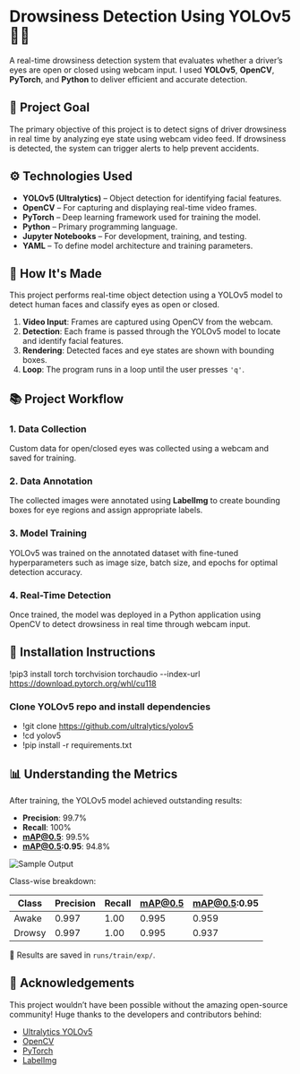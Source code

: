 # Drowsiness Detection Using YOLOv5 🚗💤

A real-time drowsiness detection system that evaluates whether a driver’s eyes are open or closed using webcam input. I used **YOLOv5**, **OpenCV**, **PyTorch**, and **Python** to deliver efficient and accurate detection.

## 📌 Project Goal

The primary objective of this project is to detect signs of driver drowsiness in real time by analyzing eye state using webcam video feed. If drowsiness is detected, the system can trigger alerts to help prevent accidents.

## ⚙️ Technologies Used

- **YOLOv5 (Ultralytics)** – Object detection for identifying facial features.
- **OpenCV** – For capturing and displaying real-time video frames.
- **PyTorch** – Deep learning framework used for training the model.
- **Python** – Primary programming language.
- **Jupyter Notebooks** – For development, training, and testing.
- **YAML** – To define model architecture and training parameters.

## 🔧 How It's Made

This project performs real-time object detection using a YOLOv5 model to detect human faces and classify eyes as open or closed.
1. **Video Input**: Frames are captured using OpenCV from the webcam.
2. **Detection**: Each frame is passed through the YOLOv5 model to locate and identify facial features.
3. **Rendering**: Detected faces and eye states are shown with bounding boxes.
4. **Loop**: The program runs in a loop until the user presses `'q'`.

## 📚 Project Workflow

### 1. Data Collection
Custom data for open/closed eyes was collected using a webcam and saved for training.

### 2. Data Annotation
The collected images were annotated using **LabelImg** to create bounding boxes for eye regions and assign appropriate labels.

### 3. Model Training
YOLOv5 was trained on the annotated dataset with fine-tuned hyperparameters such as image size, batch size, and epochs for optimal detection accuracy.

### 4. Real-Time Detection
Once trained, the model was deployed in a Python application using OpenCV to detect drowsiness in real time through webcam input.

## 🚀 Installation Instructions

!pip3 install torch torchvision torchaudio --index-url https://download.pytorch.org/whl/cu118
### Clone YOLOv5 repo and install dependencies
- !git clone https://github.com/ultralytics/yolov5
- !cd yolov5
- !pip install -r requirements.txt

## 📊 Understanding the Metrics

After training, the YOLOv5 model achieved outstanding results:

- **Precision**: 99.7%
- **Recall**: 100%
- **mAP@0.5**: 99.5%
- **mAP@0.5:0.95**: 94.8%
  
![Sample Output](detection_output.jpg)

Class-wise breakdown:

| Class   | Precision | Recall | mAP@0.5 | mAP@0.5:0.95 |
|---------|-----------|--------|---------|--------------|
| Awake   | 0.997     | 1.00   | 0.995   | 0.959        |
| Drowsy  | 0.997     | 1.00   | 0.995   | 0.937        |

📂 Results are saved in `runs/train/exp/`.

## 📢 Acknowledgements

This project wouldn’t have been possible without the amazing open-source community! Huge thanks to the developers and contributors behind:
- [Ultralytics YOLOv5](https://github.com/ultralytics/yolov5)  
- [OpenCV](https://opencv.org/)  
- [PyTorch](https://pytorch.org/)  
- [LabelImg](https://github.com/tzutalin/labelImg)
